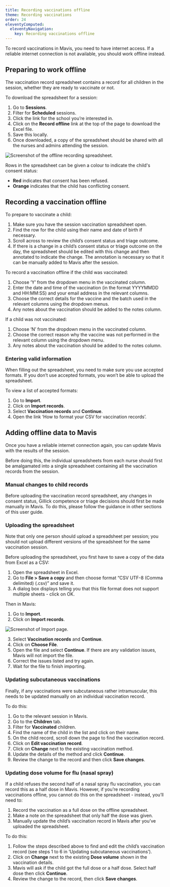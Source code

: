 ```yaml
---
title: Recording vaccinations offline
theme: Recording vaccinations
order: 24
eleventyComputed:
  eleventyNavigation:
    key: Recording vaccinations offline
---
```


To record vaccinations in Mavis, you need to have internet access. If a reliable internet connection is not available, you should work offline instead.

## Preparing to work offline

The vaccination record spreadsheet contains a record for all children in the session, whether they are ready to vaccinate or not.

To download the spreadsheet for a session:

1. Go to **Sessions**.
2. Filter for **Scheduled** sessions.
3. Click the link for the school you’re interested in.
4. Click on the **Record offline** link at the top of the page to download the Excel file.
5. Save this locally.
6. Once downloaded, a copy of the spreadsheet should be shared with all the nurses and admins attending the session.

![Screenshot of the offline recording spreadsheet.](/assets/images/offline-spreadsheet.png)

Rows in the spreadsheet can be given a colour to indicate the child's consent status:

- **Red** indicates that consent has been refused.
- **Orange** indicates that the child has conflicting consent.

## Recording a vaccination offline

To prepare to vaccinate a child:

1. Make sure you have the session vaccination spreadsheet open.
2. Find the row for the child using their name and date of birth if necessary.
3. Scroll across to review the child’s consent status and triage outcome.
4. If there is a change in a child’s consent status or triage outcome on the day, the spreadsheet should be edited with this change and then annotated to indicate the change. The annotation is necessary so that it can be manually added to Mavis after the session.

To record a vaccination offline if the child was vaccinated:

1. Choose ‘Y’ from the dropdown menu in the vaccinated column.
2. Enter the date and time of the vaccination (in the format YYYYMMDD and HH:MM:SS) and your email address in the relevant columns.
3. Choose the correct details for the vaccine and the batch used in the relevant columns using the dropdown menus.
4. Any notes about the vaccination should be added to the notes column.

If a child was not vaccinated:

1. Choose ‘N’ from the dropdown menu in the vaccinated column.
2. Choose the correct reason why the vaccine was not performed in the relevant column using the dropdown menu.
3. Any notes about the vaccination should be added to the notes column.

### Entering valid information

When filling out the spreadsheet, you need to make sure you use accepted formats. If you don’t use accepted formats, you won’t be able to upload the spreadsheet.

To view a list of accepted formats:

1. Go to **Import**.
2. Click on **Import records**.
3. Select **Vaccination records** and **Continue**.
4. Open the link ‘How to format your CSV for vaccination records’.

## Adding offline data to Mavis

Once you have a reliable internet connection again, you can update Mavis with the results of the session.

Before doing this, the individual spreadsheets from each nurse should first be amalgamated into a single spreadsheet containing all the vaccination records from the session.

### Manual changes to child records

Before uploading the vaccination record spreadsheet, any changes in consent status, Gillick competence or triage decisions should first be made manually in Mavis. To do this, please follow the guidance in other sections of this user guide.

### Uploading the spreadsheet

Note that only one person should upload a spreadsheet per session; you should not upload different versions of the spreadsheet for the same vaccination session.

Before uploading the spreadsheet, you first have to save a copy of the data from Excel as a CSV:

1. Open the spreadsheet in Excel.
2. Go to **File > Save a copy** and then choose format “CSV UTF-8 (Comma delimited) (.csv)” and save it.
3. A dialog box displays telling you that this file format does not support multiple sheets - click on OK.

Then in Mavis:

1. Go to **Import**.
2. Click on **Import records**.

![Screenshot of Import page.](/assets/images/import-records.png)

3. Select **Vaccination records** and **Continue**.
4. Click on **Choose File**.
5. Open the file and select **Continue**. If there are any validation issues, Mavis will not import the file.
6. Correct the issues listed and try again.
7. Wait for the file to finish importing.

### Updating subcutaneous vaccinations

Finally, if any vaccinations were subcutaneous rather intramuscular, this needs to be updated manually on an individual vaccination record.

To do this:

1. Go to the relevant session in Mavis.
2. Go to the **Children** tab.
3. Filter for **Vaccinated** children.
4. Find the name of the child in the list and click on their name.
5. On the child record, scroll down the page to find the vaccination record.
6. Click on **Edit vaccination record**.
7. Click on **Change** next to the existing vaccination method.
8. Update the details of the method and click **Continue**.
9. Review the change to the record and then click **Save changes**.

### Updating dose volume for flu (nasal spray)

If a child refuses the second half of a nasal spray flu vaccination, you can record this as a half dose in Mavis. However, if you’re recording vaccinations offline, you cannot do this on the spreadsheet - instead, you’ll need to:

1. Record the vaccination as a full dose on the offline spreadsheet.
2. Make a note on the spreadsheet that only half the dose was given.
3. Manually update the child’s vaccination record in Mavis after you’ve uploaded the spreadsheet.

To do this:

1. Follow the steps described above to find and edit the child’s vaccination record (see steps 1 to 6 in ‘Updating subcutaneous vaccinations’).
2. Click on **Change** next to the existing **Dose volume** shown in the vaccination details.
3. Mavis will ask if the child got the full dose or a half dose. Select half dose then click **Continue**.
4. Review the change to the record, then click **Save changes**.

